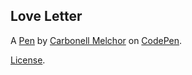 Love Letter
-----------


A [Pen](https://codepen.io/Carbonell-Melchor/pen/VYeaGeB) by [Carbonell Melchor](https://codepen.io/Carbonell-Melchor) on [CodePen](https://codepen.io).

[License](https://codepen.io/license/pen/VYeaGeB).